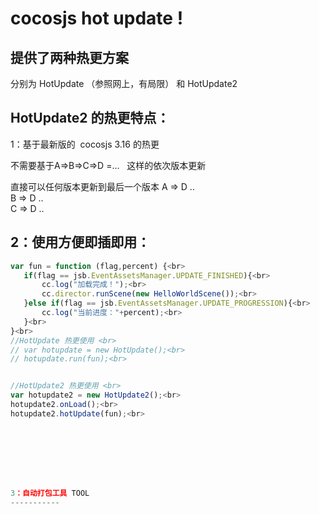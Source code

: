 cocosjs hot update !
======


提供了两种热更方案 
-----
分别为 HotUpdate （参照网上，有局限） 和 HotUpdate2 





HotUpdate2 的热更特点：
---------------


1：基于最新版的  cocosjs 3.16 的热更 <br>

不需要基于A=>B=>C=>D =...   这样的依次版本更新 <br>

 直接可以任何版本更新到最后一个版本 A => D .. <br>
                                 B => D ..<br>
                                 C => D .. <br>
                                 
                                 

								 
								 
								 

 
 
 
 2：使用方便即插即用：
 ------------
 ``` js
 var fun = function (flag,percent) {<br>
	if(flag == jsb.EventAssetsManager.UPDATE_FINISHED){<br>
		cc.log("加载完成！");<br>
		cc.director.runScene(new HelloWorldScene());<br>
	}else if(flag == jsb.EventAssetsManager.UPDATE_PROGRESSION){<br>
		cc.log("当前进度："+percent);<br>
	}<br>
}<br>
//HotUpdate 热更使用 <br>
// var hotupdate = new HotUpdate();<br>
// hotupdate.run(fun);<br>


//HotUpdate2 热更使用 <br>
var hotupdate2 = new HotUpdate2();<br>
hotupdate2.onLoad();<br>
hotupdate2.hotUpdate(fun);<br>








3：自动打包工具 TOOL 
-----------

